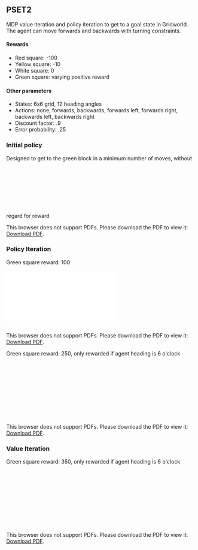 ## PSET2 
MDP value iteration and policy iteration to get to a goal state in Gridworld. The agent can move forwards and backwards with turning constraints.
#### Rewards
* Red square: -100
* Yellow square: -10
* White square: 0
* Green square: varying positive reward
#### Other parameters
* States: 6x6 grid, 12 heading angles
* Actions: none, forwards, backwards, forwards left, forwards right, backwards left, backwards right
* Discount factor: .9
* Error probability: .25


### Initial policy
Designed to get to the green block in a minimum number of moves, without regard for reward
<object data="https://github.com/APogue/209AS/blob/master/PSET2/images/Initial%20Policy%20Trajectoryssssssssss.pdf" type="application/pdf" width="700px" height="700px">
    <embed src="https://github.com/APogue/209AS/blob/master/PSET2/images/Initial%20Policy%20Trajectoryssssssssss.pdf" >
        <p>This browser does not support PDFs. Please download the PDF to view it: <a href="https://github.com/APogue/209AS/blob/master/PSET2/images/Initial%20Policy%20Trajectoryssssssssss.pdf">Download PDF</a>.</p>
    </embed>
</object>

### Policy Iteration 
Green square reward: 100 

<object data="https://github.com/APogue/209AS/blob/master/PSET2/images/PolicyOptimalTrajectoryGoals_allllll.pdf" type="application/pdf" width="700px" height="700px">
    <embed src="https://github.com/APogue/209AS/blob/master/PSET2/images/PolicyOptimalTrajectoryGoals_allllll.pdf">
        <p>This browser does not support PDFs. Please download the PDF to view it: <a href="https://github.com/APogue/209AS/blob/master/PSET2/images/PolicyOptimalTrajectoryGoals_allllll.pdf">Download PDF</a>.</p>
    </embed>
</object>

Green square reward: 250, only rewarded if agent heading is 6 o'clock

<object data="https://github.com/APogue/209AS/blob/master/PSET2/images/PolicyOptimalTrajectoryGoals.pdf" type="application/pdf" width="700px" height="700px">
    <embed src="https://github.com/APogue/209AS/blob/master/PSET2/images/PolicyOptimalTrajectoryGoals.pdf">
        <p>This browser does not support PDFs. Please download the PDF to view it: <a href="https://github.com/APogue/209AS/blob/master/PSET2/images/PolicyOptimalTrajectoryGoals.pdf">Download PDF</a>.</p>
    </embed>
</object>

### Value Iteration
Green square reward: 350, only rewarded if agent heading is 6 o'clock

<object data="https://github.com/APogue/209AS/blob/master/PSET2/images/ValueIterationTrajectoryGoalsblaaaa.pdf" type="application/pdf" width="700px" height="700px">
    <embed src="https://github.com/APogue/209AS/blob/master/PSET2/images/ValueIterationTrajectoryGoalsblaaaa.pdf">
        <p>This browser does not support PDFs. Please download the PDF to view it: <a href="https://github.com/APogue/209AS/blob/master/PSET2/images/ValueIterationTrajectoryGoalsblaaaa.pdf">Download PDF</a>.</p>
    </embed>
</object>

